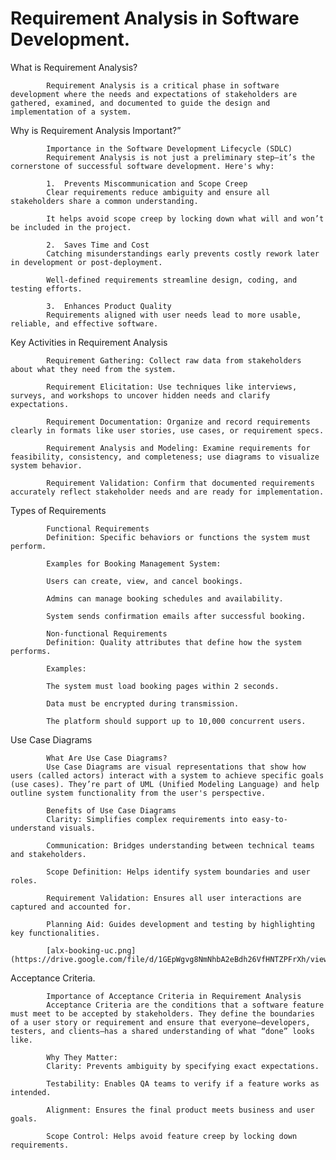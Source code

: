 # Requirement Analysis in Software Development.


What is Requirement Analysis?

            Requirement Analysis is a critical phase in software development where the needs and expectations of stakeholders are gathered, examined, and documented to guide the design and implementation of a system.

Why is Requirement Analysis Important?”

            Importance in the Software Development Lifecycle (SDLC)
            Requirement Analysis is not just a preliminary step—it’s the cornerstone of successful software development. Here's why:
            
            1.  Prevents Miscommunication and Scope Creep
            Clear requirements reduce ambiguity and ensure all stakeholders share a common understanding.
            
            It helps avoid scope creep by locking down what will and won’t be included in the project.
            
            2.  Saves Time and Cost
            Catching misunderstandings early prevents costly rework later in development or post-deployment.
            
            Well-defined requirements streamline design, coding, and testing efforts.
            
            3.  Enhances Product Quality
            Requirements aligned with user needs lead to more usable, reliable, and effective software.

Key Activities in Requirement Analysis

            Requirement Gathering: Collect raw data from stakeholders about what they need from the system.
            
            Requirement Elicitation: Use techniques like interviews, surveys, and workshops to uncover hidden needs and clarify expectations.
            
            Requirement Documentation: Organize and record requirements clearly in formats like user stories, use cases, or requirement specs.
            
            Requirement Analysis and Modeling: Examine requirements for feasibility, consistency, and completeness; use diagrams to visualize system behavior.
            
            Requirement Validation: Confirm that documented requirements accurately reflect stakeholder needs and are ready for implementation.


Types of Requirements

            Functional Requirements
            Definition: Specific behaviors or functions the system must perform.
            
            Examples for Booking Management System:
            
            Users can create, view, and cancel bookings.
            
            Admins can manage booking schedules and availability.
            
            System sends confirmation emails after successful booking.
            
            Non-functional Requirements
            Definition: Quality attributes that define how the system performs.

            Examples:
            
            The system must load booking pages within 2 seconds.
            
            Data must be encrypted during transmission.
            
            The platform should support up to 10,000 concurrent users.

Use Case Diagrams

            What Are Use Case Diagrams?
            Use Case Diagrams are visual representations that show how users (called actors) interact with a system to achieve specific goals (use cases). They’re part of UML (Unified Modeling Language) and help outline system functionality from the user's perspective.
            
            Benefits of Use Case Diagrams
            Clarity: Simplifies complex requirements into easy-to-understand visuals.
            
            Communication: Bridges understanding between technical teams and stakeholders.
            
            Scope Definition: Helps identify system boundaries and user roles.
            
            Requirement Validation: Ensures all user interactions are captured and accounted for.
            
            Planning Aid: Guides development and testing by highlighting key functionalities.

            [alx-booking-uc.png](https://drive.google.com/file/d/1GEpWgvg8NmNhbA2eBdh26VfHNTZPFrXh/view)

Acceptance Criteria.

            Importance of Acceptance Criteria in Requirement Analysis
            Acceptance Criteria are the conditions that a software feature must meet to be accepted by stakeholders. They define the boundaries of a user story or requirement and ensure that everyone—developers, testers, and clients—has a shared understanding of what “done” looks like.
            
            Why They Matter:
            Clarity: Prevents ambiguity by specifying exact expectations.
            
            Testability: Enables QA teams to verify if a feature works as intended.
            
            Alignment: Ensures the final product meets business and user goals.
            
            Scope Control: Helps avoid feature creep by locking down requirements.
